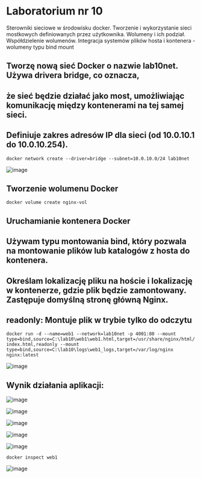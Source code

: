 # Laboratorium nr 10
Sterowniki sieciowe w środowisku docker. Tworzenie i wykorzystanie sieci mostkowych
definiowanych przez użytkownika. Wolumeny i ich podział. Współdzielenie wolumenów.
Integracja systemów plików hosta i kontenera - wolumeny typu bind mount

## Tworzę nową sieć Docker o nazwie lab10net. Używa drivera bridge, co oznacza,
## że sieć będzie działać jako most, umożliwiając komunikację między kontenerami na tej samej sieci.
## Definiuje zakres adresów IP dla sieci (od 10.0.10.1 do 10.0.10.254).

`docker network create --driver=bridge --subnet=10.0.10.0/24 lab10net`


![image](https://github.com/miloszpiechota/lab10/assets/161620373/4c05e651-b5aa-45d4-8c1c-f2f7e754e2e9)


## Tworzenie wolumenu Docker

`docker volume create nginx-vol`

## Uruchamianie kontenera Docker
## Używam typu montowania bind, który pozwala na montowanie plików lub katalogów z hosta do kontenera.
## Określam lokalizację pliku na hoście i lokalizację w kontenerze, gdzie plik będzie zamontowany. Zastępuje domyślną stronę główną Nginx.
## readonly: Montuje plik w trybie tylko do odczytu


`docker run -d --name=web1 --network=lab10net -p 4001:80 --mount type=bind,source=C:\lab10\web1\web1.html,target=/usr/share/nginx/html/index.html,readonly
--mount type=bind,source=C:\lab10\logs\web1_logs,target=/var/log/nginx nginx:latest`


![image](https://github.com/miloszpiechota/lab10/assets/161620373/2c6be615-737e-453f-8bcd-b62f74ca3844)


## Wynik działania aplikacji:
![image](https://github.com/miloszpiechota/lab10/assets/161620373/065bdeb5-5c9c-4d73-aca2-e2e9780ae14c)

![image](https://github.com/miloszpiechota/lab10/assets/161620373/a768bcd2-cdb3-4b2e-8344-e0bedcf74bf9)

![image](https://github.com/miloszpiechota/lab10/assets/161620373/b5be5f86-285f-4542-b767-21847d705f18)

![image](https://github.com/miloszpiechota/lab10/assets/161620373/1ddf429a-18cd-4417-abb2-e71cf966c154)

![image](https://github.com/miloszpiechota/lab10/assets/161620373/1ed980bb-2cc9-4eaa-8b4f-0dbe0c4032d8)

`docker inspect web1`


![image](https://github.com/miloszpiechota/lab10/assets/161620373/51a9bcb0-c288-4961-9c91-16e357c8a3dd)
